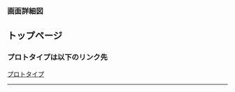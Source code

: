 ### 画面詳細図
## トップページ
### プロトタイプは以下のリンク先
[プロトタイプ](https://www.figma.com/file/ShiLUM1rpaCOGG5ZgswTCE/Untitled?node-id=2%3A3)
*****
